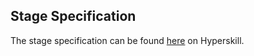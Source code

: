## Stage Specification

The stage specification can be found [here](https://hyperskill.org/projects/128/stages/681/implement) on Hyperskill.